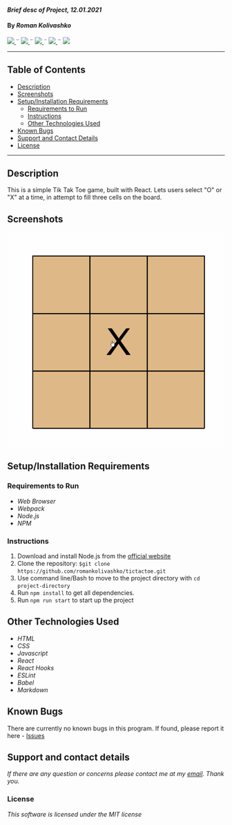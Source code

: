 #### _Brief desc of Project, 12.01.2021_

#### By _**Roman Kolivashko**_

<html>
<!-- Project Shields -->
    <p align="left">
        <a href="https://github.com/romankolivashko/tictactoe">
            <img src="https://img.shields.io/github/repo-size/romankolivashko/tictactoe?style=plastic">
        </a>
		  ¨
        <a href="https://github.com/romankolivashko/tictactoe/commits/main">
            <img src="https://img.shields.io/github/last-commit/romankolivashko/tictactoe?color=yellow&style=plastic">
        </a>
        ¨
        <a href="https://github.com/romankolivashko/tictactoe/stargazers">
            <img src="https://img.shields.io/github/stars/romankolivashko/tictactoe?color=yellow&style=plastic">
        </a>
        ¨
        <a href="https://github.com/romankolivashko/tictactoe/issues">
           <img src="https://img.shields.io/github/issues/romankolivashko/tictactoe?color=yellow&style=plastic">
        </a>
        ¨
        <a href="https://linkedin.com/in/rkolivashko">
            <img src="https://img.shields.io/badge/-LinkedIn-black.svg?style=plastic&logo=linkedin&colorB=2867B2">
        </a>
    </p> 
</html>

---
## Table of Contents
* [Description](#description)
* [Screenshots](#screenshots)
* [Setup/Installation Requirements](#installation-requirements)
    - [Requirements to Run](#requirements-to-run)
    - [Instructions](#instructions)
    - [Other Technologies Used](#other-technologies-used)
* [Known Bugs](#known-bugs)
* [Support and Contact Details](#support-and-contact-details)
* [License](#license)
---
## Description <a id="description"></a>
This is a simple Tik Tak Toe game, built with React. Lets users select "O" or "X" at a time, in attempt to fill three cells on the board.

## Screenshots <a id="screenshots"></a>

![](./public/img/tictactoe.gif)

## Setup/Installation Requirements <a id="installation-requirements"></a>

### Requirements to Run <a id="requirements-to-run"></a>
* _Web Browser_
* _Webpack_
* _Node.js_
* _NPM_

### Instructions <a id="instructions"></a>

1. Download and install Node.js from the [official website](https://nodejs.org/en/download/)
2. Clone the repository: `$git clone https://github.com/romankolivashko/tictactoe.git`
3. Use command line/Bash to move to the project directory with `cd project-directory`
4. Run `npm install` to get all dependencies. 
5. Run `npm run start` to start up the project


## Other Technologies Used <a id="other-technologies-used"></a>

* _HTML_
* _CSS_
* _Javascript_
* _React_
* _React Hooks_
* _ESLint_
* _Babel_
* _Markdown_

## Known Bugs <a id="known-bugs"></a>

There are currently no known bugs in this program.
If found, please report it here - [Issues](https://github.com/romankolivashko/tictactoe/issues)

## Support and contact details <a id="support-and-contact-details"></a>

_If there are any question or concerns please contact me at my [email](mailto:rkolivashko@gmail.com). Thank you._



### License <a id="license"></a>

*This software is licensed under the MIT license*